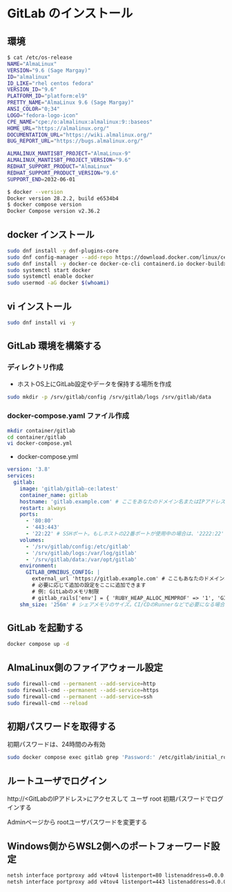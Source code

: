 # GitLab のインストール

## 環境

```bash
$ cat /etc/os-release
NAME="AlmaLinux"
VERSION="9.6 (Sage Margay)"
ID="almalinux"
ID_LIKE="rhel centos fedora"
VERSION_ID="9.6"
PLATFORM_ID="platform:el9"
PRETTY_NAME="AlmaLinux 9.6 (Sage Margay)"
ANSI_COLOR="0;34"
LOGO="fedora-logo-icon"
CPE_NAME="cpe:/o:almalinux:almalinux:9::baseos"
HOME_URL="https://almalinux.org/"
DOCUMENTATION_URL="https://wiki.almalinux.org/"
BUG_REPORT_URL="https://bugs.almalinux.org/"

ALMALINUX_MANTISBT_PROJECT="AlmaLinux-9"
ALMALINUX_MANTISBT_PROJECT_VERSION="9.6"
REDHAT_SUPPORT_PRODUCT="AlmaLinux"
REDHAT_SUPPORT_PRODUCT_VERSION="9.6"
SUPPORT_END=2032-06-01
```

```bash
$ docker --version
Docker version 28.2.2, build e6534b4
$ docker compose version
Docker Compose version v2.36.2
```


## docker インストール

```bash
sudo dnf install -y dnf-plugins-core
sudo dnf config-manager --add-repo https://download.docker.com/linux/centos/docker-ce.repo
sudo dnf install -y docker-ce docker-ce-cli containerd.io docker-buildx-plugin docker-compose-plugin
sudo systemctl start docker
sudo systemctl enable docker
sudo usermod -aG docker $(whoami)
```


## vi インストール

```bash
sudo dnf install vi -y
```


## GitLab 環境を構築する


### ディレクトリ作成

- ホストOS上にGitLab設定やデータを保持する場所を作成

```bash
sudo mkdir -p /srv/gitlab/config /srv/gitlab/logs /srv/gitlab/data
```


### docker-compose.yaml ファイル作成

```bash
mkdir container/gitlab
cd container/gitlab
vi docker-compose.yml 
```

- docker-compose.yml

```yaml
version: '3.8'
services:
  gitlab:
    image: 'gitlab/gitlab-ce:latest'
    container_name: gitlab
    hostname: 'gitlab.example.com' # ここをあなたのドメイン名またはIPアドレスに置き換えてください
    restart: always
    ports:
      - '80:80'
      - '443:443'
      - '22:22' # SSHポート。もしホストの22番ポートが使用中の場合は、'2222:22'のように変更してください
    volumes:
      - '/srv/gitlab/config:/etc/gitlab'
      - '/srv/gitlab/logs:/var/log/gitlab'
      - '/srv/gitlab/data:/var/opt/gitlab'
    environment:
      GITLAB_OMNIBUS_CONFIG: |
        external_url 'https://gitlab.example.com' # ここもあなたのドメイン名またはIPアドレスに置き換えてください
        # 必要に応じて追加の設定をここに追加できます
        # 例: GitLabのメモリ制限
        # gitlab_rails['env'] = { 'RUBY_HEAP_ALLOC_MEMPROF' => '1', 'GITLAB_RAILS_MAX_MEM_MB' => '4096' }
    shm_size: '256m' # シェアメモリのサイズ。CI/CDのRunnerなどで必要になる場合があります。
```


## GitLab を起動する

```bash
docker compose up -d
```


## AlmaLinux側のファイアウォール設定

```bash
sudo firewall-cmd --permanent --add-service=http
sudo firewall-cmd --permanent --add-service=https
sudo firewall-cmd --permanent --add-service=ssh
sudo firewall-cmd --reload
```


## 初期パスワードを取得する

初期パスワードは、24時間のみ有効

```bash
sudo docker compose exec gitlab grep 'Password:' /etc/gitlab/initial_root_password
```


## ルートユーザでログイン

http://<GitLabのIPアドレス>にアクセスして ユーザ root 初期パスワードでログインする

Adminページから rootユーザパスワードを変更する



## Windows側からWSL2側へのポートフォーワード設定

```bash
netsh interface portproxy add v4tov4 listenport=80 listenaddress=0.0.0.0 connectport=80 connectaddress=<WSL2のAlma LinuxのIPアドレス>
netsh interface portproxy add v4tov4 listenport=443 listenaddress=0.0.0.0 connectport=443 connectaddress=<WSL2のAlma LinuxのIPアドレス>
```
